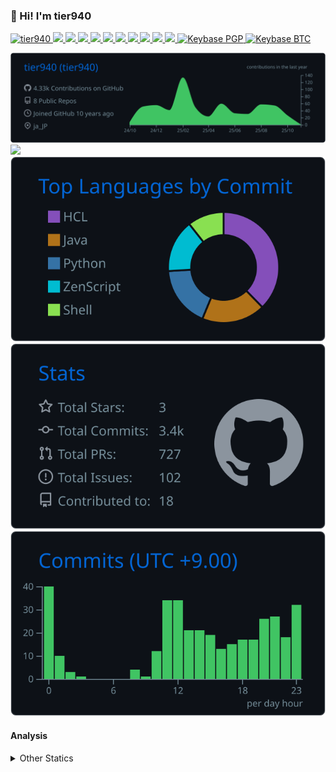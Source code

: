 ### 👋 Hi! I'm tier940

<p align="left"> 
  <a href="https://github.com/tier940/tier940/">
    <img src="https://komarev.com/ghpvc/?username=tier940" alt="tier940" />
  </a>
  <a href="http://twitter.com/tier940">
    <img height="20" src="https://img.shields.io/twitter/follow/tier940?label=Twitter&logo=twitter&style=flat" />
  </a>
  <a href="https://github.com/tier940">
    <img height="20" src="https://img.shields.io/github/followers/tier940?label=follow&logo=github&style=flat" />
  </a>
  <a href="https://www.reddit.com/user/tier940">
    <img height="20" src="https://img.shields.io/reddit/user-karma/combined/tier940?label=Reddit&logo=reddit&style=flat" />
  </a>
  <a href="https://stackoverflow.com/users/17317833/tier940">
    <img height="20" src="https://img.shields.io/stackexchange/stackoverflow/r/17317833?label=StackOverflow&logo=stack-overflow&style=flat" />
  </a>
  <a href="https://zenn.dev/tier940">
    <img height="20" src="https://zenn.badge.nikaera.com/s/tier940/likes" />
  </a>
  <a href="https://zenn.dev/tier940">
    <img height="20" src="https://zenn.badge.nikaera.com/s/tier940/followers" />
  </a>
  <a href="https://zenn.dev/tier940">
    <img height="20" src="https://zenn.badge.nikaera.com/s/tier940/articles" />
  </a>
  <a href="http://qiita.com/tier940">
    <img height="20" src="https://qiita-badge.apiapi.app/s/tier940/posts.svg" />
  </a>
  <a href="http://qiita.com/tier940">
    <img height="20" src="https://qiita-badge.apiapi.app/s/tier940/contributions.svg" />
  </a>
  <a href="https://github.com/tier940/tier940/">
    <img height="20" src="https://github.com/tier940/tier940/actions/workflows/main.yml/badge.svg" />
  </a>
  <a href="https://keybase.io/tier940">
    <img alt="Keybase PGP" src="https://img.shields.io/keybase/pgp/tier940">
  </a>
  <a href="https://keybase.io/tier940">
    <img alt="Keybase BTC" src="https://img.shields.io/keybase/btc/tier940">
  </a>
</p>

[![](https://raw.githubusercontent.com/tier940/tier940/main/profile-summary-card-output/github_dark/0-profile-details.svg)](https://github.com/vn7n24fzkq/github-profile-summary-cards)
[![](https://raw.githubusercontent.com/tier940/tier940/main/profile-summary-card-output/github_dark/1-repos-per-language.svg)](https://github.com/vn7n24fzkq/github-profile-summary-cards) [![](https://raw.githubusercontent.com/tier940/tier940/main/profile-summary-card-output/github_dark/2-most-commit-language.svg)](https://github.com/vn7n24fzkq/github-profile-summary-cards)
[![](https://raw.githubusercontent.com/tier940/tier940/main/profile-summary-card-output/github_dark/3-stats.svg)](https://github.com/vn7n24fzkq/github-profile-summary-cards) [![](https://raw.githubusercontent.com/tier940/tier940/main/profile-summary-card-output/github_dark/4-productive-time.svg)](https://github.com/vn7n24fzkq/github-profile-summary-cards)


#### Analysis
<!-- <img height="150" src="https://github.com/tier940/tier940/blob/master/images/stat.svg" alt="Alternative Text"/> -->

<details>
  <summary>Other Statics</summary>
  <!--START_SECTION:waka-->
![Code Time](http://img.shields.io/badge/Code%20Time-5%2C028%20hrs%2015%20mins-blue)

**🐱 My GitHub Data** 

> 📦 43.6 kB Used in GitHub's Storage 
 > 
> 💼 Opted to Hire
 > 
> 📜 12 Public Repositories 
 > 
> 🔑 6 Private Repositories 
 > 
**I'm an Early 🐤** 

```text
🌞 Morning                2561 commits        ████░░░░░░░░░░░░░░░░░░░░░   16.24 % 
🌆 Daytime                5856 commits        █████████░░░░░░░░░░░░░░░░   37.14 % 
🌃 Evening                5783 commits        █████████░░░░░░░░░░░░░░░░   36.68 % 
🌙 Night                  1568 commits        ██░░░░░░░░░░░░░░░░░░░░░░░   09.94 % 
```
📅 **I'm Most Productive on Saturday** 

```text
Monday                   1595 commits        ███░░░░░░░░░░░░░░░░░░░░░░   10.12 % 
Tuesday                  2522 commits        ████░░░░░░░░░░░░░░░░░░░░░   15.99 % 
Wednesday                1909 commits        ███░░░░░░░░░░░░░░░░░░░░░░   12.11 % 
Thursday                 1651 commits        ███░░░░░░░░░░░░░░░░░░░░░░   10.47 % 
Friday                   2241 commits        ████░░░░░░░░░░░░░░░░░░░░░   14.21 % 
Saturday                 3024 commits        █████░░░░░░░░░░░░░░░░░░░░   19.18 % 
Sunday                   2826 commits        ████░░░░░░░░░░░░░░░░░░░░░   17.92 % 
```


📊 **This Week I Spent My Time On** 

```text
🕑︎ Time Zone: Asia/Tokyo

💬 Programming Languages: 
Other                    27 hrs 19 mins      ███████████████████░░░░░░   75.27 % 
Java                     4 hrs 30 mins       ███░░░░░░░░░░░░░░░░░░░░░░   12.44 % 
Markdown                 1 hr 24 mins        █░░░░░░░░░░░░░░░░░░░░░░░░   03.89 % 
YAML                     1 hr 8 mins         █░░░░░░░░░░░░░░░░░░░░░░░░   03.15 % 
Docker                   49 mins             █░░░░░░░░░░░░░░░░░░░░░░░░   02.29 % 

🔥 Editors: 
Chrome                   30 hrs              █████████████████████░░░░   82.67 % 
IntelliJ IDEA            4 hrs 28 mins       ███░░░░░░░░░░░░░░░░░░░░░░   12.33 % 
VS Code                  1 hr 48 mins        █░░░░░░░░░░░░░░░░░░░░░░░░   05.00 % 

💻 Operating System: 
Windows                  33 hrs 59 mins      ███████████████████████░░   93.66 % 
Linux                    1 hr 22 mins        █░░░░░░░░░░░░░░░░░░░░░░░░   03.77 % 
Unknown OS               55 mins             █░░░░░░░░░░░░░░░░░░░░░░░░   02.56 % 
```

**I Mostly Code in Java** 

```text
Java                     16 repos            ██████████████░░░░░░░░░░░   55.17 % 
ZenScript                3 repos             ███░░░░░░░░░░░░░░░░░░░░░░   10.34 % 
Shell                    2 repos             ██░░░░░░░░░░░░░░░░░░░░░░░   06.90 % 
Python                   2 repos             ██░░░░░░░░░░░░░░░░░░░░░░░   06.90 % 
HTML                     1 repo              █░░░░░░░░░░░░░░░░░░░░░░░░   03.45 % 
```



**Timeline**

![Lines of Code chart](https://raw.githubusercontent.com/tier940/tier940/main/assets/bar_graph.png)


 Last Updated on 08/01/2025 01:31:32 UTC
<!--END_SECTION:waka-->
</details>
